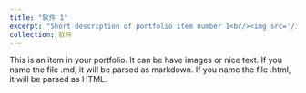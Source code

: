 ```yaml
---
title: "软件 1"
excerpt: "Short description of portfolio item number 1<br/><img src='/images/500x300.png'>"
collection: 软件
---
```


This is an item in your portfolio. It can be have images or nice text. If you name the file .md, it will be parsed as markdown. If you name the file .html, it will be parsed as HTML. 
